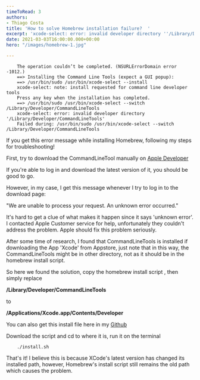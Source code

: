```yaml
---
timeToRead: 3
authors:
- Thiago Costa
title: 'How to solve Homebrew installation failure?  '
excerpt: 'xcode-select: error: invalid developer directory ''/Library/Developer/CommandLineTools'''
date: 2021-03-03T16:00:00.000+00:00
hero: "/images/homebrew-1.jpg"

---
```

```shell
    The operation couldn’t be completed. (NSURLErrorDomain error -1012.)
    ==> Installing the Command Line Tools (expect a GUI popup):
    ==> /usr/bin/sudo /usr/bin/xcode-select --install
    xcode-select: note: install requested for command line developer tools
    Press any key when the installation has completed.
    ==> /usr/bin/sudo /usr/bin/xcode-select --switch /Library/Developer/CommandLineTools
    xcode-select: error: invalid developer directory '/Library/Developer/CommandLineTools'
    Failed during: /usr/bin/sudo /usr/bin/xcode-select --switch /Library/Developer/CommandLineTools
```

If you get this error message while installing Homebrew, following my steps for troubleshooting!

First, try to download the CommandLineTool manually on [Apple Developer](https://developer.apple.com)

If you're able to log in and download the latest version of it, you should be good to go.

However, in my case, I get this message whenever I try to log in to the download page:

"We are unable to process your request. An unknown error occurred."

It's hard to get a clue of what makes it happen since it says 'unknown error'. I contacted Apple Customer service for help, unfortunately they couldn't address the problem. Apple should fix this problem seriously.

After some time of research, I found that CommandLineTools is installed if downloading the App 'Xcode' from Appstore, just note that in this way, the CommandLineTools might be in other directory, not as it should be in the homebrew install script.

So here we found the solution, copy the homebrew install script , then simply replace

**/Library/Developer/CommandLineTools**

to

**/Applications/Xcode.app/Contents/Developer**

You can also get this install file here in my [Github](https://github.com/anchiao0417/homebrew/blob/main/install.sh)

Download the script and cd to where it is, run it on the terminal

```shell
    ./install.sh
```

That's it! I believe this is because XCode's latest version has changed its installed path, however, Homebrew's install script still remains the old path which causes the problem.
